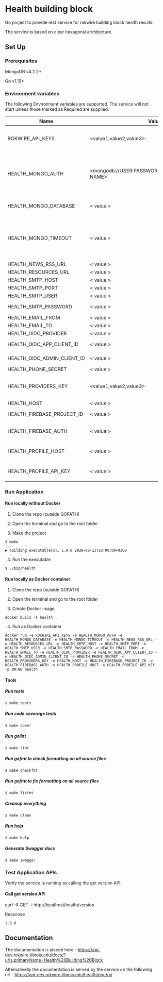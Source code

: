 # Health building block

Go project to provide rest service for rokwire building block health results.

The service is based on clear hexagonal architecture.

## Set Up

### Prerequisites

MongoDB v4.2.2+

Go v1.15+

### Environment variables
The following Environment variables are supported. The service will not start unless those marked as Required are supplied.

Name|Value|Required|Description
---|---|---|---
ROKWIRE_API_KEYS | <value1,value2,value3> | yes | Comma separated list of rokwire api keys
HEALTH_MONGO_AUTH | <mongodb://USER:PASSWORD@HOST:PORT/DATABASE NAME> | yes | MongoDB authentication string. The user must have read/write privileges.
HEALTH_MONGO_DATABASE | < value > | yes | MongoDB database name
HEALTH_MONGO_TIMEOUT | < value > | no | MongoDB timeout in milliseconds. Set default value(500 milliseconds) if omitted
HEALTH_NEWS_RSS_URL | < value > | yes | News RSS url
HEALTH_RESOURCES_URL | < value > | yes | Resources url
HEALTH_SMTP_HOST | < value > | yes | SMTP host
HEALTH_SMTP_PORT | < value > | yes | SMTP port
HEALTH_SMTP_USER | < value > | yes | SMTP user
HEALTH_SMTP_PASSWORD | < value > | yes | SMTP password
HEALTH_EMAIL_FROM | < value > | yes | Email from
HEALTH_EMAIL_TO | < value > | yes | Email to
HEALTH_OIDC_PROVIDER | < value > | yes | OIDC provider
HEALTH_OIDC_APP_CLIENT_ID | < value > | yes | OIDC app client id
HEALTH_OIDC_ADMIN_CLIENT_ID | < value > | yes | OIDC admin client id
HEALTH_PHONE_SECRET | < value > | yes | Phone secret
HEALTH_PROVIDERS_KEY | <value1,value2,value3> | yes | Comma separated list of providers api keys
HEALTH_HOST | < value > | yes | Host
HEALTH_FIREBASE_PROJECT_ID | < value > | yes | Firebase project ID
HEALTH_FIREBASE_AUTH | < value > | yes | Firebase authentication file content
HEALTH_PROFILE_HOST | < value > | yes | Profile building block host
HEALTH_PROFILE_API_KEY | < value > | yes | Profile building block api key

### Run Application

#### Run locally without Docker

1. Clone the repo (outside GOPATH)

2. Open the terminal and go to the root folder
  
3. Make the project  
```
$ make
...
▶ building executable(s)… 1.9.0 2020-08-13T10:00:00+0300
```

4. Run the executable
```
$ ./bin/health
```

#### Run locally as Docker container

1. Clone the repo (outside GOPATH)

2. Open the terminal and go to the root folder
  
3. Create Docker image  
```
docker build -t health .
```
4. Run as Docker container
```
docker run -e ROKWIRE_API_KEYS -e HEALTH_MONGO_AUTH -e HEALTH_MONGO_DATABASE -e HEALTH_MONGO_TIMEOUT -e HEALTH_NEWS_RSS_URL -e HEALTH_RESOURCES_URL -e HEALTH_SMTP_HOST -e HEALTH_SMTP_PORT -e HEALTH_SMTP_USER -e HEALTH_SMTP_PASSWORD -e HEALTH_EMAIL_FROM -e HEALTH_EMAIL_TO -e HEALTH_OIDC_PROVIDER -e HEALTH_OIDC_APP_CLIENT_ID -e HEALTH_OIDC_ADMIN_CLIENT_ID -e HEALTH_PHONE_SECRET -e HEALTH_PROVIDERS_KEY -e HEALTH_HOST -e HEALTH_FIREBASE_PROJECT_ID -e HEALTH_FIREBASE_AUTH -e HEALTH_PROFILE_HOST -e HEALTH_PROFILE_API_KEY -p 80:80 health
```

#### Tools

##### Run tests
```
$ make tests
```

##### Run code coverage tests
```
$ make cover
```

##### Run golint
```
$ make lint
```

##### Run gofmt to check formatting on all source files
```
$ make checkfmt
```

##### Run gofmt to fix formatting on all source files
```
$ make fixfmt
```

##### Cleanup everything
```
$ make clean
```

##### Run help
```
$ make help
```

##### Generate Swagger docs
```
$ make swagger
```

### Test Application APIs

Verify the service is running as calling the get version API.

#### Call get version API

curl -X GET -i http://localhost/health/version

Response
```
1.9.0
```

## Documentation

The documentation is placed here - https://api-dev.rokwire.illinois.edu/docs/?urls.primaryName=Health%20Building%20Block

Alternativelly the documentation is served by the service on the following url - https://api-dev.rokwire.illinois.edu/health/doc/ui/
